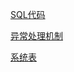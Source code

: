 

[SQL代码](SQL代码.md)



[异常处理机制](https://www.cnblogs.com/zerocc/archive/2011/09/26/2191701.html)

[系统表](系统表.md)
